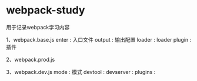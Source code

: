 # webpack-study

用于记录webpack学习内容

1、webpack.base.js
  enter  : 入口文件
  output : 输出配置
  loader : loader
  plugin : 插件
  
2、webpack.prod.js
  
3、webpack.dev.js
  mode      : 模式
  devtool   : 
  devserver : 
  plugins   :
